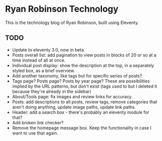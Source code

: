 # Ryan Robinson Technology

This is the technology blog of Ryan Robinson, built using Eleventy.

## TODO

- Update to eleventy 3.0, now in beta.
- Posts overall list: add pagination to view posts in blocks of 20 or so at a time instead of all at once.
- Individual post display: show the description at the top, in a separately styled box, as a brief overview.
- Add another taxonomy, like tags but for specific series of posts?
- Tags page? Posts page? Posts by year page? These are possibilities implied by the URL patterns, but don't exist (tags used to but I deleted it because they're already in the sidebar)
- About/Tools page: fix images and review links for accuracy.
- Posts: add descriptions to all posts, review tags, remove categories that aren't doing anything, update image paths, update link paths.
- Header: add a search box - there's probably an eleventy module for that?
- Add broken link checker?
- Remove the homepage message box. Keep the functionality in case I want to use that again.
